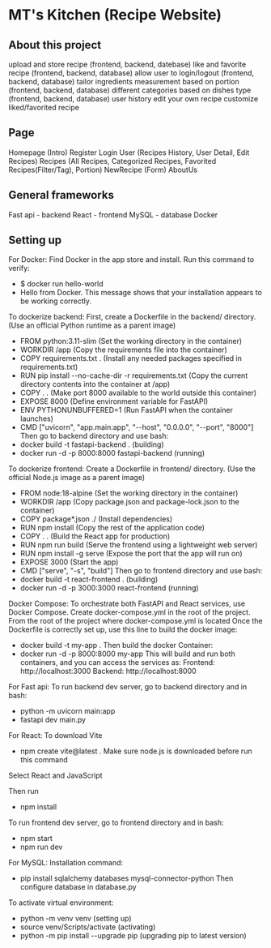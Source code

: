 # MT's Kitchen (Recipe Website)

## About this project
upload and store recipe (frontend, backend, datebase)
like and favorite recipe (frontend, backend, database)
allow user to login/logout (frontend, backend, database)
tailor ingredients measurement based on portion (frontend, backend, database)
different categories based on dishes type (frontend, backend, database)
user history
edit your own recipe 
customize liked/favorited recipe

## Page
Homepage (Intro)
Register 
Login
User (Recipes History, User Detail, Edit Recipes)
Recipes (All Recipes, Categorized Recipes, Favorited Recipes(Filter/Tag), Portion)
NewRecipe (Form)
AboutUs


## General frameworks
Fast api - backend
React - frontend
MySQL - database
Docker

## Setting up
For Docker:
Find Docker in the app store and install.
Run this command to verify:
- $ docker run hello-world
- Hello from Docker.
This message shows that your installation appears to be working correctly.

To dockerize backend:
First, create a Dockerfile in the backend/ directory.
(Use an official Python runtime as a parent image)
- FROM python:3.11-slim
(Set the working directory in the container)
- WORKDIR /app
(Copy the requirements file into the container)
- COPY requirements.txt .
(Install any needed packages specified in requirements.txt)
- RUN pip install --no-cache-dir -r requirements.txt
(Copy the current directory contents into the container at /app)
- COPY . .
(Make port 8000 available to the world outside this container)
- EXPOSE 8000
(Define environment variable for FastAPI)
- ENV PYTHONUNBUFFERED=1
(Run FastAPI when the container launches)
- CMD ["uvicorn", "app.main:app", "--host", "0.0.0.0", "--port", "8000"]
Then go to backend directory and use bash:
- docker build -t fastapi-backend .     (building)
- docker run -d -p 8000:8000 fastapi-backend       (running)

To dockerize frontend:
Create a Dockerfile in frontend/ directory.
(Use the official Node.js image as a parent image)
- FROM node:18-alpine
(Set the working directory in the container)
- WORKDIR /app
(Copy package.json and package-lock.json to the container)
- COPY package*.json ./
(Install dependencies)
- RUN npm install
(Copy the rest of the application code)
- COPY . .
(Build the React app for production)
- RUN npm run build
(Serve the frontend using a lightweight web server)
- RUN npm install -g serve
(Expose the port that the app will run on)
- EXPOSE 3000
(Start the app)
- CMD ["serve", "-s", "build"]
Then go to frontend directory and use bash:
- docker build -t react-frontend .         (building)
- docker run -d -p 3000:3000 react-frontend           (running)

Docker Compose:
To orchestrate both FastAPI and React services, use Docker Compose.
Create docker-compose.yml in the root of the project.
From the root of the project where docker-compose.yml is located
Once the Dockerfile is correctly set up, use this line to build the docker image:
- docker build -t my-app .
Then build the docker Container:
- docker run -d -p 8000:8000 my-app
This will build and run both containers, and you can access the services as:
Frontend: http://localhost:3000
Backend: http://localhost:8000

For Fast api:
To run backend dev server, go to backend directory and in bash:
- python -m uvicorn main:app
- fastapi dev main.py

For React:
To download Vite
- npm create vite@latest .
Make sure node.js is downloaded before run this command

Select React and JavaScript

Then run
- npm install

To run frontend dev server, go to frontend directory and in bash:
- npm start
- npm run dev

For MySQL:
Installation command:
- pip install sqlalchemy databases mysql-connector-python
Then configure database in database.py

To activate virtual environment:
- python -m venv venv    (setting up)
- source venv/Scripts/activate      (activating)
- python -m pip install --upgrade pip     (upgrading pip to latest version)